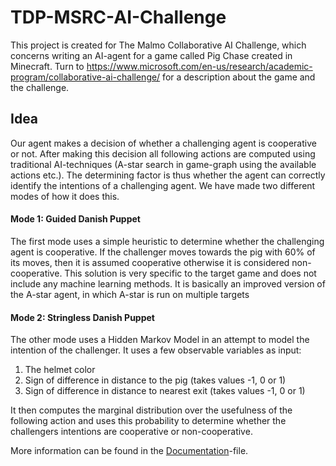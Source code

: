 # TDP-MSRC-AI-Challenge

This project is created for The Malmo Collaborative AI Challenge, which concerns writing an AI-agent for a game called 
Pig Chase created in Minecraft.
Turn to https://www.microsoft.com/en-us/research/academic-program/collaborative-ai-challenge/ for a description about 
the game and the challenge.

## Idea

Our agent makes a decision of whether a challenging agent is cooperative or not. After making this decision all
following actions are computed using traditional AI-techniques (A-star search in game-graph using the available
actions etc.). The determining factor is thus whether the agent can correctly identify the intentions of a 
challenging agent. We have made two different modes of how it does this.

#### Mode 1: Guided Danish Puppet
The first mode uses a simple heuristic to determine whether the challenging agent is cooperative. If the challenger 
moves towards the pig with 60% of its moves, then it is assumed cooperative otherwise it is considered non-cooperative.
This solution is very specific to the target game and does not include any machine learning methods. It is basically
an improved version of the A-star agent, in which A-star is run on multiple targets 

#### Mode 2: Stringless Danish Puppet
The other mode uses a Hidden Markov Model in an attempt to model the intention of the challenger. It uses a few
observable variables as input:
1. The helmet color
1. Sign of difference in distance to the pig (takes values -1, 0 or 1)
1. Sign of difference in distance to nearest exit (takes values -1, 0 or 1)  

It then computes the marginal distribution over the usefulness of the following action and uses this probability to
determine whether the challengers intentions are cooperative or non-cooperative.  

More information can be found in the 
[Documentation](https://github.com/philipjhj/TDP-MSRC-AI-Challenge/blob/master/Documentation.md)-file.